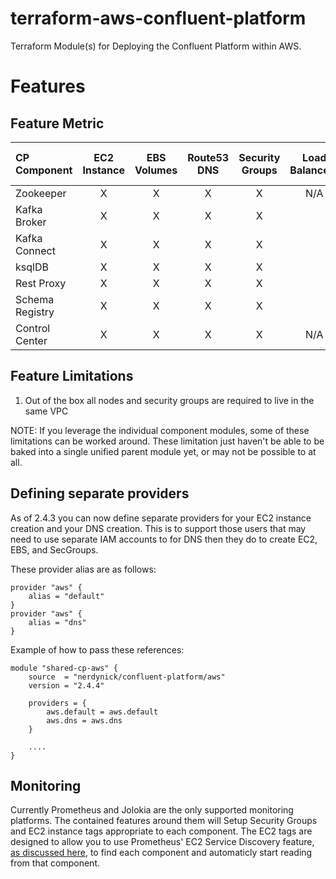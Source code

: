 # terraform-aws-confluent-platform

Terraform Module(s) for Deploying the Confluent Platform within AWS.

# Features

## Feature Metric

| CP Component    | EC2 Instance | EBS Volumes | Route53 DNS | Security Groups | Load Balancers | Multi AZ | Auto Scaling Groups | Multi Cluster | Monitoring |
|:--------------- |:------------:|:-----------:|:-----------:|:---------------:|:--------------:|:--------:|:-------------------:|:-------------:|:----------:|
| Zookeeper       | X            | X           | X           | X               | N/A            | X        | N/A                 | N/A           | X          |
| Kafka Broker    | X            | X           | X           | X               |                | X        | N/A                 | N/A           | X          |
| Kafka Connect   | X            | X           | X           | X               |                | X        |                     |               | X          |
| ksqlDB          | X            | X           | X           | X               |                | X        |                     |               | X          |
| Rest Proxy      | X            | X           | X           | X               |                | X        |                     | N/A           | X          |
| Schema Registry | X            | X           | X           | X               |                | X        | N/A                 | N/A           | X          |
| Control Center  | X            | X           | X           | X               | N/A            | X        | N/A                 | N/A           | X          |

## Feature Limitations

1. Out of the box all nodes and security groups are required to live in the same VPC

NOTE: If you leverage the individual component modules, some of these limitations can be worked around.
These limitation just haven't be able to be baked into a single unified parent module yet, or may not be possible to at all.

## Defining separate providers

As of 2.4.3 you can now define separate providers for your EC2 instance creation and your DNS creation. 
This is to support those users that may need to use separate IAM accounts to for DNS then they do to create EC2, EBS, and SecGroups.

These provider alias are as follows:

```
provider "aws" {
    alias = "default"
}
provider "aws" {
    alias = "dns"
}
```

Example of how to pass these references:

```
module "shared-cp-aws" {
    source  = "nerdynick/confluent-platform/aws"
    version = "2.4.4"
    
    providers = {
        aws.default = aws.default
        aws.dns = aws.dns
    }
    
    ....
}
```

## Monitoring

Currently Prometheus and Jolokia are the only supported monitoring platforms.
The contained features around them will Setup Security Groups and EC2 instance tags appropriate to each component.
The EC2 tags are designed to allow you to use Prometheus' EC2 Service Discovery feature, 
[as discussed here](https://medium.com/investing-in-tech/automatic-monitoring-for-all-new-aws-instances-using-prometheus-service-discovery-97d37a5b2ea2), 
to find each component and automaticly start reading from that component.